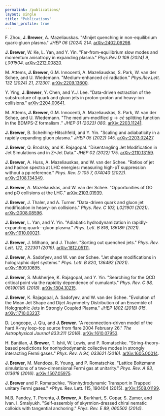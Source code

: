 ```yaml
---
permalink: /publications/
layout: single
title: "Publications"
author_profile: true
---
```


F. Zhou, **J. Brewer**, A. Mazeliauskas. "Minijet quenching in non-equilibrium quark-gluon plasma." *JHEP 06 (2024) 214*. <a href="https://arxiv.org/abs/2402.09298" target="_blank">arXiv:2402.09298</a>.

**J. Brewer**, W. Ke, L. Yan, and Y. Yin. "Far-from-equilibrium slow modes and momentum anisotropy in expanding plasma." *Phys.Rev.D 109 (2024) 9, L091504*. <a href="https://arxiv.org/abs/2212.00820" target="_blank">arXiv:2212.00820</a>.

M. Attems, **J. Brewer**, G.M. Innocenti, A. Mazeliauskas, S. Park, W. van der Schee, and U. Wiedemann. "Medium-enhanced $c\bar{c}$ radiation." *Phys.Rev.Lett. 132 (2024) 21, 212301*. <a href="https://arxiv.org/abs/2209.13600" target="_blank">arXiv:2209.13600</a>.

Y. Ying, **J. Brewer**, Y. Chen, and Y.J. Lee. "Data-driven extraction of the substructure of quark and gluon jets in proton-proton and heavy-ion collisions." <a href="https://arxiv.org/abs/2204.00641" target="_blank">arXiv:2204.00641</a>.

M. Attems, **J. Brewer**, G.M. Innocenti, A. Mazeliauskas, S. Park, W. van der Schee, and U. Wiedemann. "The medium-modified $g\rightarrow c\bar{c}$ splitting function in the BDMPS-Z formalism ." *JHEP 01 (2023) 080*. <a href="https://arxiv.org/abs/2203.11241" target="_blank">arXiv:2203.11241</a>.

**J. Brewer**, B. Scheihing-Hitschfeld, and Y. Yin. "Scaling and adiabaticity in a rapidly expanding gluon plasma." *JHEP 05 (2022) 145*. <a href="https://arxiv.org/abs/2203.02427" target="_blank">arXiv:2203.02427</a>.

**J. Brewer**, Q. Brodsky, and K. Rajagopal. "Disentangling Jet Modification in Jet Simulations and in Z+Jet Data." *JHEP 02 (2022) 175*. <a href="https://arxiv.org/abs/2110.13159" target="_blank">arXiv:2110.13159</a>.

**J. Brewer**, A. Huss, A. Mazeliauskas, and W. van der Schee. "Ratios of jet and hadron spectra at LHC energies: measuring high-pT suppression without a pp reference." *Phys. Rev. D 105 7, 074040 (2022)*. <a href="https://arxiv.org/abs/2108.134349" target="_blank">arXiv:2108.134349</a>.

**J. Brewer**, A. Mazeliauskas, and W. van der Schee. "Opportunities of OO and pO collisions at the LHC." <a href="https://arxiv.org/abs/2103.01939" target="_blank">arXiv:2103.01939</a>.

**J. Brewer**, J. Thaler, and A. Turner. "Data-driven quark and gluon jet modification in heavy-ion collisions." *Phys. Rev. C 103, L021901 (2021)*. <a href="https://arxiv.org/abs/2008.08596" target="_blank">arXiv:2008.08596</a>.

**J. Brewer**, L. Yan, and Y. Yin. "Adiabatic hydrodynamization in rapidly-expanding quark--gluon plasma." *Phys. Lett. B 816, 136189 (2021)*. <a href="https://arxiv.org/abs/1910.00021" target="_blank">arXiv:1910.00021</a>.

**J. Brewer**, J. Milhano, and J. Thaler. "Sorting out quenched jets." *Phys. Rev. Lett. 122, 222301 (2019)*. <a href="https://arxiv.org/abs/1812.05111" target="_blank">arXiv:1812.05111</a>.

**J. Brewer**, A. Sadofyev, and W. van der Schee. "Jet shape modifications in holographic dijet systems." *Phys. Lett. B 820, 136492 (2021)*. <a href="https://arxiv.org/abs/1809.10695" target="_blank">arXiv:1809.10695</a>.

**J. Brewer**, S. Mukherjee, K. Rajagopal, and Y. Yin. "Searching for the QCD critical point via the rapidity dependence of cumulants." *Phys. Rev. C 98, 061901(R) (2018)*. <a href="https://arxiv.org/abs/1804.10215" target="_blank">arXiv:1804.10215</a>.

**J. Brewer**, K. Rajagopal, A. Sadofyev, and W. van der Schee. "Evolution of the Mean Jet Shape and Dijet Asymmetry Distribution of an Ensemble of Holographic Jets in Strongly Coupled Plasma." *JHEP 1802 (2018) 015*. <a href="https://arxiv.org/abs/1710.03237" target="_blank">arXiv:1710.03237</a>.

D. Longcope, J. Qiu, and **J. Brewer**. "A reconnection-driven model of the hard X-ray loop-top source from flare 2004 February 26." *The Astrophysical Journal 833:211 (2016)*. <a href="https://arxiv.org/abs/1610.07953" target="_blank">arXiv:1610.07953</a>.

H. Bantilan, **J. Brewer**, T. Ishii, W. Lewis, and P. Romatschke. "String-theory-based predictions for nonhydrodynamic collective modes in strongly interacting Fermi gases." *Phys. Rev. A 94, 033621 (2016)*. <a href="https://arxiv.org/abs/1605.00014" target="_blank">arXiv:1605.00014</a>.

**J. Brewer**, M. Mendoza, R. Young, and P. Romatschke. "Lattice Boltzmann simulations of a two-dimensional Fermi gas at unitarity." *Phys. Rev. A 93, 013618 (2016)*. <a href="https://arxiv.org/abs/1507.05975" target="_blank">arXiv:1507.05975</a>.

**J. Brewer** and P. Romatschke. "Nonhydrodynamic Transport in Trapped unitary Fermi gases." *Phys. Rev. Lett. 115, 190404 (2015). <a href="https://arxiv.org/abs/1508.01199" target="_blank">arXiv:1508.01199</a>.

M.B. Pandey, T. Porenta, **J. Brewer**, A. Burkhart, S. Copar, S. Zumer, and Ivan. I. Smalyukh. "Self-assembly of skyrmion-dressed chiral nematic colloids with tangential anchoring." *Phys. Rev. E 89, 060502 (2014)*.